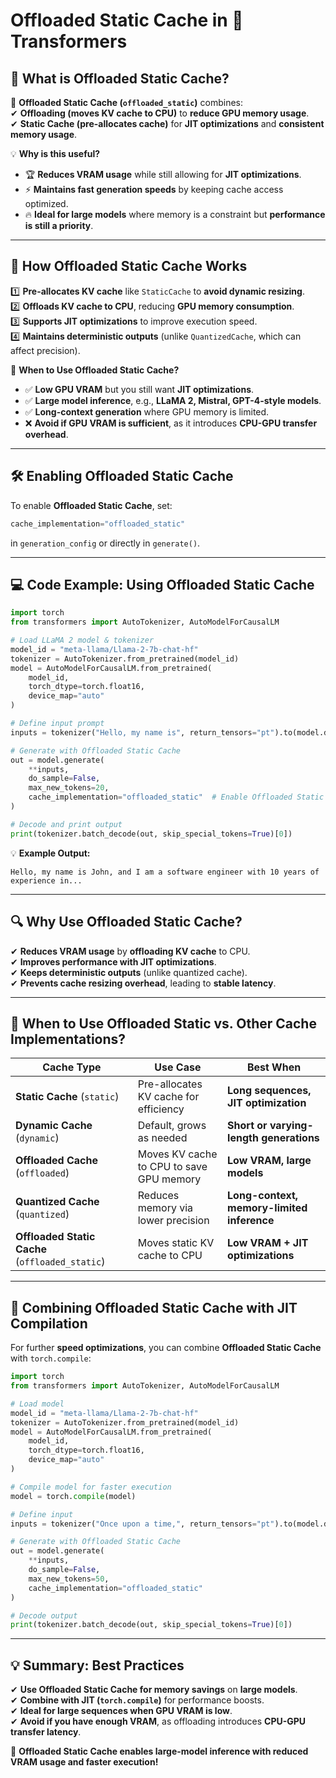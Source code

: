 # **Offloaded Static Cache in 🤗 Transformers**  

## **📌 What is Offloaded Static Cache?**  
🚀 **Offloaded Static Cache (`offloaded_static`)** combines:  
✔ **Offloading (moves KV cache to CPU)** to **reduce GPU memory usage**.  
✔ **Static Cache (pre-allocates cache)** for **JIT optimizations** and **consistent memory usage**.  

💡 **Why is this useful?**  
- 🏆 **Reduces VRAM usage** while still allowing for **JIT optimizations**.  
- ⚡ **Maintains fast generation speeds** by keeping cache access optimized.  
- 🔥 **Ideal for large models** where memory is a constraint but **performance is still a priority**.  

---

## **🚀 How Offloaded Static Cache Works**  
1️⃣ **Pre-allocates KV cache** like `StaticCache` to **avoid dynamic resizing**.  
2️⃣ **Offloads KV cache to CPU**, reducing **GPU memory consumption**.  
3️⃣ **Supports JIT optimizations** to improve execution speed.  
4️⃣ **Maintains deterministic outputs** (unlike `QuantizedCache`, which can affect precision).  

📌 **When to Use Offloaded Static Cache?**  
- ✅ **Low GPU VRAM** but you still want **JIT optimizations**.  
- ✅ **Large model inference**, e.g., **LLaMA 2, Mistral, GPT-4-style models**.  
- ✅ **Long-context generation** where GPU memory is limited.  
- ❌ **Avoid if GPU VRAM is sufficient**, as it introduces **CPU-GPU transfer overhead**.  

---

## **🛠️ Enabling Offloaded Static Cache**
To enable **Offloaded Static Cache**, set:  
```python
cache_implementation="offloaded_static"
```
in `generation_config` or directly in `generate()`.  

---

## **💻 Code Example: Using Offloaded Static Cache**  
```python
import torch
from transformers import AutoTokenizer, AutoModelForCausalLM

# Load LLaMA 2 model & tokenizer
model_id = "meta-llama/Llama-2-7b-chat-hf"
tokenizer = AutoTokenizer.from_pretrained(model_id)
model = AutoModelForCausalLM.from_pretrained(
    model_id,
    torch_dtype=torch.float16,
    device_map="auto"
)

# Define input prompt
inputs = tokenizer("Hello, my name is", return_tensors="pt").to(model.device)

# Generate with Offloaded Static Cache
out = model.generate(
    **inputs,
    do_sample=False,
    max_new_tokens=20,
    cache_implementation="offloaded_static"  # Enable Offloaded Static Cache
)

# Decode and print output
print(tokenizer.batch_decode(out, skip_special_tokens=True)[0])
```
💡 **Example Output:**  
```
Hello, my name is John, and I am a software engineer with 10 years of experience in...
```

---

## **🔍 Why Use Offloaded Static Cache?**
✔ **Reduces VRAM usage** by **offloading KV cache** to CPU.  
✔ **Improves performance with JIT optimizations**.  
✔ **Keeps deterministic outputs** (unlike quantized cache).  
✔ **Prevents cache resizing overhead**, leading to **stable latency**.  

---

## **📌 When to Use Offloaded Static vs. Other Cache Implementations?**  

| **Cache Type**              | **Use Case** | **Best When** |
|----------------------------|-------------|--------------|
| **Static Cache** (`static`) | Pre-allocates KV cache for efficiency | **Long sequences, JIT optimization** |
| **Dynamic Cache** (`dynamic`) | Default, grows as needed | **Short or varying-length generations** |
| **Offloaded Cache** (`offloaded`) | Moves KV cache to CPU to save GPU memory | **Low VRAM, large models** |
| **Quantized Cache** (`quantized`) | Reduces memory via lower precision | **Long-context, memory-limited inference** |
| **Offloaded Static Cache** (`offloaded_static`) | Moves static KV cache to CPU | **Low VRAM + JIT optimizations** |

---

## **🔄 Combining Offloaded Static Cache with JIT Compilation**
For further **speed optimizations**, you can combine **Offloaded Static Cache** with `torch.compile`:  

```python
import torch
from transformers import AutoTokenizer, AutoModelForCausalLM

# Load model
model_id = "meta-llama/Llama-2-7b-chat-hf"
tokenizer = AutoTokenizer.from_pretrained(model_id)
model = AutoModelForCausalLM.from_pretrained(
    model_id, 
    torch_dtype=torch.float16,
    device_map="auto"
)

# Compile model for faster execution
model = torch.compile(model)

# Define input
inputs = tokenizer("Once upon a time,", return_tensors="pt").to(model.device)

# Generate with Offloaded Static Cache
out = model.generate(
    **inputs,
    do_sample=False,
    max_new_tokens=50,
    cache_implementation="offloaded_static"
)

# Decode output
print(tokenizer.batch_decode(out, skip_special_tokens=True)[0])
```
---

## **💡 Summary: Best Practices**
✔ **Use Offloaded Static Cache for memory savings** on **large models**.  
✔ **Combine with JIT (`torch.compile`)** for performance boosts.  
✔ **Ideal for large sequences when GPU VRAM is low**.  
✔ **Avoid if you have enough VRAM**, as offloading introduces **CPU-GPU transfer latency**.  

🚀 **Offloaded Static Cache enables large-model inference with reduced VRAM usage and faster execution!**